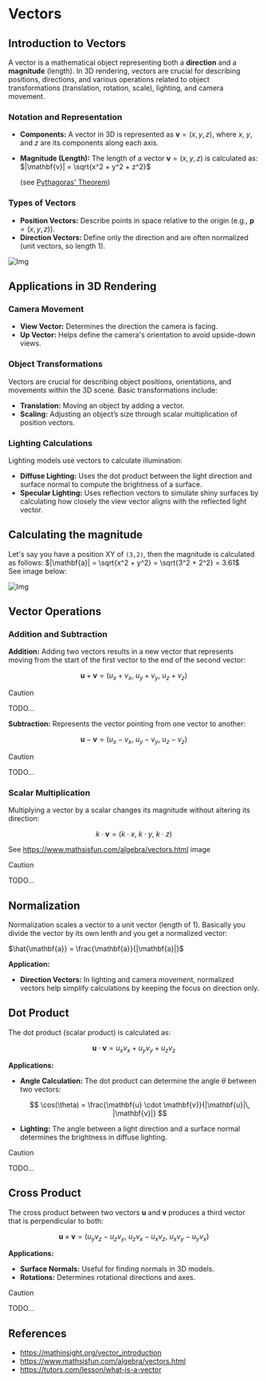 # Vectors

## Introduction to Vectors

A vector is a mathematical object representing both a **direction** and a **magnitude** (length). In 3D rendering, vectors are crucial for describing positions, directions, and various operations related to object transformations (translation, rotation, scale), lighting, and camera movement.

### Notation and Representation

- **Components:** A vector in 3D is represented as $\mathbf{v} = (x, y, z)$, where $x$, $y$, and $z$ are its components along each axis.

- **Magnitude (Length):** The length of a vector $\mathbf{v} = (x, y, z)$ is calculated as: $|\mathbf{v}| = \sqrt{x^2 + y^2 + z^2}$ 

    (see [Pythagoras' Theorem](https://www.mathsisfun.com/pythagoras.html))

### Types of Vectors

- **Position Vectors:** Describe points in space relative to the origin (e.g., $\mathbf{p} = (x, y, z)$).
- **Direction Vectors:** Define only the direction and are often normalized (unit vectors, so length 1).

![Img](./static/vectors/direction_magnitude.png)

## Applications in 3D Rendering

### Camera Movement

- **View Vector:** Determines the direction the camera is facing.
- **Up Vector:** Helps define the camera's orientation to avoid upside-down views.

### Object Transformations

Vectors are crucial for describing object positions, orientations, and movements within the 3D scene. Basic transformations include:

- **Translation:** Moving an object by adding a vector.
- **Scaling:** Adjusting an object’s size through scalar multiplication of position vectors.

### Lighting Calculations

Lighting models use vectors to calculate illumination:

- **Diffuse Lighting:** Uses the dot product between the light direction and surface normal to compute the brightness of a surface.
- **Specular Lighting:** Uses reflection vectors to simulate shiny surfaces by calculating how closely the view vector aligns with the reflected light vector.

## Calculating the magnitude

Let's say you have a position XY of `(3,2)`, then the magnitude is calculated as follows: $|\mathbf{a}| = \sqrt{x^2 + y^2} = \sqrt{3^2 + 2^2} = 3.61$       
See image below:

![Img](./static/vectors/magnitude.png)

## Vector Operations

### Addition and Subtraction

**Addition:** Adding two vectors results in a new vector that represents moving from the start of the first vector to the end of the second vector:

$$
\mathbf{u} + \mathbf{v} = (u_x + v_x,\ u_y + v_y,\ u_z + v_z)
$$

> [!CAUTION]
> TODO...

**Subtraction:** Represents the vector pointing from one vector to another:

$$
\mathbf{u} - \mathbf{v} = (u_x - v_x,\ u_y - v_y,\ u_z - v_z)
$$

> [!CAUTION]
> TODO...

### Scalar Multiplication

Multiplying a vector by a scalar changes its magnitude without altering its direction:

$$
k \cdot \mathbf{v} = (k \cdot x,\ k \cdot y,\ k \cdot z)
$$

See https://www.mathsisfun.com/algebra/vectors.html image

> [!CAUTION]
> TODO...

## Normalization

Normalization scales a vector to a unit vector (length of 1). Basically you divide the vector by its own lenth and you get a normalized vector: 

$\hat{\mathbf{a}} = \frac{\mathbf{a}}{|\mathbf{a}|}$

**Application:**

- **Direction Vectors:** In lighting and camera movement, normalized vectors help simplify calculations by keeping the focus on direction only.

## Dot Product

The dot product (scalar product) is calculated as:

$$
\mathbf{u} \cdot \mathbf{v} = u_x v_x + u_y v_y + u_z v_z
$$

**Applications:**

- **Angle Calculation:** The dot product can determine the angle $\theta$ between two vectors:

  $$
  \cos(\theta) = \frac{\mathbf{u} \cdot \mathbf{v}}{|\mathbf{u}|\, |\mathbf{v}|}
  $$

- **Lighting:** The angle between a light direction and a surface normal determines the brightness in diffuse lighting.


> [!CAUTION]
> TODO...


## Cross Product

The cross product between two vectors $\mathbf{u}$ and $\mathbf{v}$ produces a third vector that is perpendicular to both:

$$
\mathbf{u} \times \mathbf{v} = \left( u_y v_z - u_z v_y,\ u_z v_x - u_x v_z,\ u_x v_y - u_y v_x \right)
$$

**Applications:**

- **Surface Normals:** Useful for finding normals in 3D models.
- **Rotations:** Determines rotational directions and axes.

> [!CAUTION]
> TODO...

## References

- https://mathinsight.org/vector_introduction
- https://www.mathsisfun.com/algebra/vectors.html
- https://tutors.com/lesson/what-is-a-vector